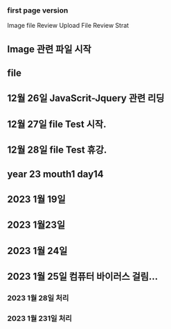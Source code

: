 ### first page version

Image file Review
Upload File Review Strat
## Image 관련 파일 시작

## file 
## 12월 26일 JavaScrit-Jquery 관련 리딩
## 12월 27일 file Test 시작.
## 12월 28일 file Test 휴강.
## year 23 mouth1 day14
## 2023 1월 19일
## 2023 1월23일
## 2023 1월 24일
## 2023 1월 25일 컴퓨터 바이러스 걸림...
### 2023 1월 28일 처리
### 2023 1월 231일 처리
